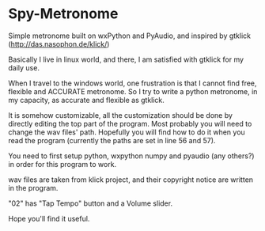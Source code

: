 # Spy-Metronome
Simple metronome built on wxPython and PyAudio, and inspired by gtklick (http://das.nasophon.de/klick/)

Basically I live in linux world, and there, I am satisfied with gtklick for my daily use.

When I travel to the windows world, one frustration is that I cannot find free, flexible and ACCURATE
metronome. So I try to write a python metronome, in my capacity, as accurate and flexible as gtklick.

It is somehow customizable, all the customization should be done by directly editing the top part of
the program. Most probably you will need to change the wav files' path. Hopefully you will find how to do
it when you read the program (currently the paths are set in line 56 and 57).

You need to first setup python, wxpython numpy and pyaudio (any others?) in order for this program to work.

wav files are taken from klick project, and their copyright notice are written in the program.

"02" has "Tap Tempo" button and a Volume slider.

Hope you'll find it useful.

